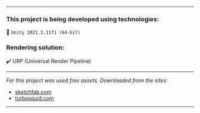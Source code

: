 
---

### This project is being developed using technologies:

:small_orange_diamond: `Unity 2021.3.11f1 (64-bit)`

### Rendering solution:
:heavy_check_mark: URP (Universal Render Pipeline)

---

<div><i>For this project was used free assets. Downloaded from the sites:</i></div>
<ul>
    <li><a href="https://sketchfab.com/">sketchfab.com</a></li>
    <li><a href="https://turbosquid.com/">turbosquid.com</a></li>
</ul>

---
